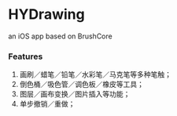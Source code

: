 # HYDrawing
an iOS app based on BrushCore


### Features
1. 画刷／蜡笔／铅笔／水彩笔／马克笔等多种笔触；
2. 倒色桶／吸色管／调色板／橡皮等工具；
3. 图层／画布变换／图片插入等功能；
4. 单步撤销／重做；
